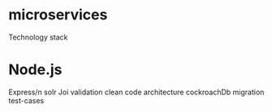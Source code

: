 # microservices 
Technology stack
 # Node.js 
 Express/n
 solr
 Joi validation
 clean code architecture
 cockroachDb
 migration
 test-cases
